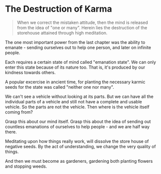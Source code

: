 # The Destruction of Karma

> When we correct the mistaken attitude, then the mind is released from the idea of "one or many". Herein lies the destruction of the storehouse attained through high meditation.

The one most important power from the last chapter was the ability to emanate - sending ourselves out to help one person, and later on infinite people.

Each requires a certain state of mind called "emanation state". We can only enter this state because of its nature too. That is, it's produced by our kindness towards others.

A popular excercise in ancient time, for planting the necessary karmic seeds for the state was called "neither one nor many".

We can't see a vehicle without looking at its parts. But we can have all the individual parts of a vehicle and still not have a complete and usable vehicle. So the parts are not the vehicle. Then where is the vehicle itself coming from?

Grasp this about our mind itself. Grasp this about the idea of sending out countless emanations of ourselves to help people - and we are half way there.

Meditating upon how things really work, will dissolve the store house of negative seeds. By the act of understanding, we change the very quality of things.

And then we must become as gardeners, gardening both planting flowers and stopping weeds.
